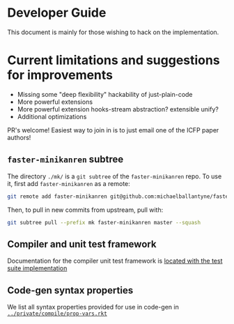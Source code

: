 # Developer Guide

This document is mainly for those wishing to hack on the implementation.

# Current limitations and suggestions for improvements

- Missing some "deep flexibility" hackability of just-plain-code
- More powerful extensions
- More powerful extension hooks-stream abstraction? extensible unify?
- Additional optimizations

PR's welcome! Easiest way to join in is to just email one of the ICFP paper authors!


## `faster-minikanren` subtree

The directory `./mk/` is a `git subtree` of the `faster-minikanren` repo. To use it, first add `faster-minikanren` as a remote:

```sh
git remote add faster-minikanren git@github.com:michaelballantyne/faster-minikanren.git
```

Then, to pull in new commits from upstream, pull with:

```sh
git subtree pull --prefix mk faster-minikanren master --squash
```

## Compiler and unit test framework

Documentation for the compiler unit test framework is [located with the test suite implementation](../private/compile/test/README.md)

## Code-gen syntax properties

We list all syntax properties provided for use in code-gen in [`../private/compile/prop-vars.rkt`](../private/compile/prop-vars.rkt)

